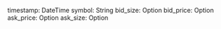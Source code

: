 timestamp: DateTime<Utc>
symbol: String
bid_size: Option<i64>
bid_price: Option<f64>
ask_price: Option<f64>
ask_size: Option<i64>